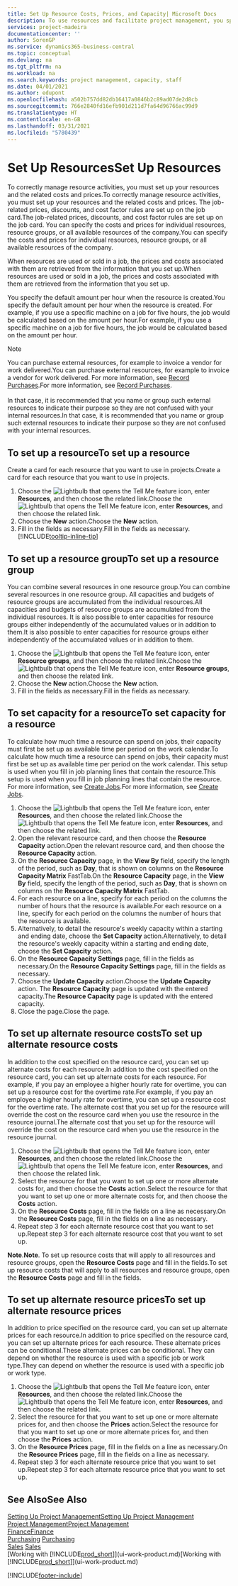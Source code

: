 ```yaml
---
title: Set Up Resource Costs, Prices, and Capacity| Microsoft Docs
description: To use resources and facilitate project management, you specify costs and prices for individual resources or resource groups, and set the resource capacity.
services: project-madeira
documentationcenter: ''
author: SorenGP
ms.service: dynamics365-business-central
ms.topic: conceptual
ms.devlang: na
ms.tgt_pltfrm: na
ms.workload: na
ms.search.keywords: project management, capacity, staff
ms.date: 04/01/2021
ms.author: edupont
ms.openlocfilehash: a502b757dd82db16417a0846b2c89ad07de2d8cb
ms.sourcegitcommit: 766e2840fd16efb901d211d7fa64d96766ac99d9
ms.translationtype: HT
ms.contentlocale: en-GB
ms.lasthandoff: 03/31/2021
ms.locfileid: "5780439"
---
```

# <a name="set-up-resources"></a><span data-ttu-id="2d7ea-103">Set Up Resources</span><span class="sxs-lookup"><span data-stu-id="2d7ea-103">Set Up Resources</span></span>
<span data-ttu-id="2d7ea-104">To correctly manage resource activities, you must set up your resources and the related costs and prices.</span><span class="sxs-lookup"><span data-stu-id="2d7ea-104">To correctly manage resource activities, you must set up your resources and the related costs and prices.</span></span> <span data-ttu-id="2d7ea-105">The job-related prices, discounts, and cost factor rules are set up on the job card.</span><span class="sxs-lookup"><span data-stu-id="2d7ea-105">The job-related prices, discounts, and cost factor rules are set up on the job card.</span></span> <span data-ttu-id="2d7ea-106">You can specify the costs and prices for individual resources, resource groups, or all available resources of the company.</span><span class="sxs-lookup"><span data-stu-id="2d7ea-106">You can specify the costs and prices for individual resources, resource groups, or all available resources of the company.</span></span>

<span data-ttu-id="2d7ea-107">When resources are used or sold in a job, the prices and costs associated with them are retrieved from the information that you set up.</span><span class="sxs-lookup"><span data-stu-id="2d7ea-107">When resources are used or sold in a job, the prices and costs associated with them are retrieved from the information that you set up.</span></span>

<span data-ttu-id="2d7ea-108">You specify the default amount per hour when the resource is created.</span><span class="sxs-lookup"><span data-stu-id="2d7ea-108">You specify the default amount per hour when the resource is created.</span></span> <span data-ttu-id="2d7ea-109">For example, if you use a specific machine on a job for five hours, the job would be calculated based on the amount per hour.</span><span class="sxs-lookup"><span data-stu-id="2d7ea-109">For example, if you use a specific machine on a job for five hours, the job would be calculated based on the amount per hour.</span></span>

> [!NOTE]
> <span data-ttu-id="2d7ea-110">You can purchase external resources, for example to invoice a vendor for work delivered.</span><span class="sxs-lookup"><span data-stu-id="2d7ea-110">You can purchase external resources, for example to invoice a vendor for work delivered.</span></span> <span data-ttu-id="2d7ea-111">For more information, see [Record Purchases](purchasing-how-record-purchases.md).</span><span class="sxs-lookup"><span data-stu-id="2d7ea-111">For more information, see [Record Purchases](purchasing-how-record-purchases.md).</span></span><br /><br />
> <span data-ttu-id="2d7ea-112">In that case, it is recommended that you name or group such external resources to indicate their purpose so they are not confused with your internal resources.</span><span class="sxs-lookup"><span data-stu-id="2d7ea-112">In that case, it is recommended that you name or group such external resources to indicate their purpose so they are not confused with your internal resources.</span></span>

## <a name="to-set-up-a-resource"></a><span data-ttu-id="2d7ea-113">To set up a resource</span><span class="sxs-lookup"><span data-stu-id="2d7ea-113">To set up a resource</span></span>
<span data-ttu-id="2d7ea-114">Create a card for each resource that you want to use in projects.</span><span class="sxs-lookup"><span data-stu-id="2d7ea-114">Create a card for each resource that you want to use in projects.</span></span>

1. <span data-ttu-id="2d7ea-115">Choose the ![Lightbulb that opens the Tell Me feature](media/ui-search/search_small.png "Tell me what you want to do") icon, enter **Resources**, and then choose the related link.</span><span class="sxs-lookup"><span data-stu-id="2d7ea-115">Choose the ![Lightbulb that opens the Tell Me feature](media/ui-search/search_small.png "Tell me what you want to do") icon, enter **Resources**, and then choose the related link.</span></span>
2. <span data-ttu-id="2d7ea-116">Choose the **New** action.</span><span class="sxs-lookup"><span data-stu-id="2d7ea-116">Choose the **New** action.</span></span>
3. <span data-ttu-id="2d7ea-117">Fill in the fields as necessary.</span><span class="sxs-lookup"><span data-stu-id="2d7ea-117">Fill in the fields as necessary.</span></span> [!INCLUDE[tooltip-inline-tip](includes/tooltip-inline-tip_md.md)]  

## <a name="to-set-up-a-resource-group"></a><span data-ttu-id="2d7ea-118">To set up a resource group</span><span class="sxs-lookup"><span data-stu-id="2d7ea-118">To set up a resource group</span></span>
<span data-ttu-id="2d7ea-119">You can combine several resources in one resource group.</span><span class="sxs-lookup"><span data-stu-id="2d7ea-119">You can combine several resources in one resource group.</span></span> <span data-ttu-id="2d7ea-120">All capacities and budgets of resource groups are accumulated from the individual resources.</span><span class="sxs-lookup"><span data-stu-id="2d7ea-120">All capacities and budgets of resource groups are accumulated from the individual resources.</span></span> <span data-ttu-id="2d7ea-121">It is also possible to enter capacities for resource groups either independently of the accumulated values or in addition to them.</span><span class="sxs-lookup"><span data-stu-id="2d7ea-121">It is also possible to enter capacities for resource groups either independently of the accumulated values or in addition to them.</span></span>

1. <span data-ttu-id="2d7ea-122">Choose the ![Lightbulb that opens the Tell Me feature](media/ui-search/search_small.png "Tell me what you want to do") icon, enter **Resource groups**, and then choose the related link.</span><span class="sxs-lookup"><span data-stu-id="2d7ea-122">Choose the ![Lightbulb that opens the Tell Me feature](media/ui-search/search_small.png "Tell me what you want to do") icon, enter **Resource groups**, and then choose the related link.</span></span>
2. <span data-ttu-id="2d7ea-123">Choose the **New** action.</span><span class="sxs-lookup"><span data-stu-id="2d7ea-123">Choose the **New** action.</span></span>
3. <span data-ttu-id="2d7ea-124">Fill in the fields as necessary.</span><span class="sxs-lookup"><span data-stu-id="2d7ea-124">Fill in the fields as necessary.</span></span>

## <a name="to-set-capacity-for-a-resource"></a><span data-ttu-id="2d7ea-125">To set capacity for a resource</span><span class="sxs-lookup"><span data-stu-id="2d7ea-125">To set capacity for a resource</span></span>
<span data-ttu-id="2d7ea-126">To calculate how much time a resource can spend on jobs, their capacity must first be set up as available time per period on the work calendar.</span><span class="sxs-lookup"><span data-stu-id="2d7ea-126">To calculate how much time a resource can spend on jobs, their capacity must first be set up as available time per period on the work calendar.</span></span> <span data-ttu-id="2d7ea-127">This setup is used when you fill in job planning lines that contain the resource.</span><span class="sxs-lookup"><span data-stu-id="2d7ea-127">This setup is used when you fill in job planning lines that contain the resource.</span></span> <span data-ttu-id="2d7ea-128">For more information, see [Create Jobs](projects-how-create-jobs.md).</span><span class="sxs-lookup"><span data-stu-id="2d7ea-128">For more information, see [Create Jobs](projects-how-create-jobs.md).</span></span>

1. <span data-ttu-id="2d7ea-129">Choose the ![Lightbulb that opens the Tell Me feature](media/ui-search/search_small.png "Tell me what you want to do") icon, enter **Resources**, and then choose the related link.</span><span class="sxs-lookup"><span data-stu-id="2d7ea-129">Choose the ![Lightbulb that opens the Tell Me feature](media/ui-search/search_small.png "Tell me what you want to do") icon, enter **Resources**, and then choose the related link.</span></span>
2. <span data-ttu-id="2d7ea-130">Open the relevant resource card, and then choose the **Resource Capacity** action.</span><span class="sxs-lookup"><span data-stu-id="2d7ea-130">Open the relevant resource card, and then choose the **Resource Capacity** action.</span></span>
3. <span data-ttu-id="2d7ea-131">On the **Resource Capacity** page, in the **View By** field, specify the length of the period, such as **Day**, that is shown on columns on the **Resource Capacity Matrix** FastTab.</span><span class="sxs-lookup"><span data-stu-id="2d7ea-131">On the **Resource Capacity** page, in the **View By** field, specify the length of the period, such as **Day**, that is shown on columns on the **Resource Capacity Matrix** FastTab.</span></span>
4. <span data-ttu-id="2d7ea-132">For each resource on a line, specify for each period on the columns the number of hours that the resource is available.</span><span class="sxs-lookup"><span data-stu-id="2d7ea-132">For each resource on a line, specify for each period on the columns the number of hours that the resource is available.</span></span>
5. <span data-ttu-id="2d7ea-133">Alternatively, to detail the resource's weekly capacity within a starting and ending date, choose the **Set Capacity** action.</span><span class="sxs-lookup"><span data-stu-id="2d7ea-133">Alternatively, to detail the resource's weekly capacity within a starting and ending date, choose the **Set Capacity** action.</span></span>
6. <span data-ttu-id="2d7ea-134">On the **Resource Capacity Settings** page, fill in the fields as necessary.</span><span class="sxs-lookup"><span data-stu-id="2d7ea-134">On the **Resource Capacity Settings** page, fill in the fields as necessary.</span></span>
7. <span data-ttu-id="2d7ea-135">Choose the **Update Capacity** action.</span><span class="sxs-lookup"><span data-stu-id="2d7ea-135">Choose the **Update Capacity** action.</span></span> <span data-ttu-id="2d7ea-136">The **Resource Capacity** page is updated with the entered capacity.</span><span class="sxs-lookup"><span data-stu-id="2d7ea-136">The **Resource Capacity** page is updated with the entered capacity.</span></span>
8. <span data-ttu-id="2d7ea-137">Close the page.</span><span class="sxs-lookup"><span data-stu-id="2d7ea-137">Close the page.</span></span>

## <a name="to-set-up-alternate-resource-costs"></a><span data-ttu-id="2d7ea-138">To set up alternate resource costs</span><span class="sxs-lookup"><span data-stu-id="2d7ea-138">To set up alternate resource costs</span></span>
<span data-ttu-id="2d7ea-139">In addition to the cost specified on the resource card, you can set up alternate costs for each resource.</span><span class="sxs-lookup"><span data-stu-id="2d7ea-139">In addition to the cost specified on the resource card, you can set up alternate costs for each resource.</span></span> <span data-ttu-id="2d7ea-140">For example, if you pay an employee a higher hourly rate for overtime, you can set up a resource cost for the overtime rate.</span><span class="sxs-lookup"><span data-stu-id="2d7ea-140">For example, if you pay an employee a higher hourly rate for overtime, you can set up a resource cost for the overtime rate.</span></span> <span data-ttu-id="2d7ea-141">The alternate cost that you set up for the resource will override the cost on the resource card when you use the resource in the resource journal.</span><span class="sxs-lookup"><span data-stu-id="2d7ea-141">The alternate cost that you set up for the resource will override the cost on the resource card when you use the resource in the resource journal.</span></span>

1. <span data-ttu-id="2d7ea-142">Choose the ![Lightbulb that opens the Tell Me feature](media/ui-search/search_small.png "Tell me what you want to do") icon, enter **Resources**, and then choose the related link.</span><span class="sxs-lookup"><span data-stu-id="2d7ea-142">Choose the ![Lightbulb that opens the Tell Me feature](media/ui-search/search_small.png "Tell me what you want to do") icon, enter **Resources**, and then choose the related link.</span></span>  
2. <span data-ttu-id="2d7ea-143">Select the resource for that you want to set up one or more alternate costs for, and then choose the **Costs** action.</span><span class="sxs-lookup"><span data-stu-id="2d7ea-143">Select the resource for that you want to set up one or more alternate costs for, and then choose the **Costs** action.</span></span>  
3. <span data-ttu-id="2d7ea-144">On the **Resource Costs** page, fill in the fields on a line as necessary.</span><span class="sxs-lookup"><span data-stu-id="2d7ea-144">On the **Resource Costs** page, fill in the fields on a line as necessary.</span></span>  
4. <span data-ttu-id="2d7ea-145">Repeat step 3 for each alternate resource cost that you want to set up.</span><span class="sxs-lookup"><span data-stu-id="2d7ea-145">Repeat step 3 for each alternate resource cost that you want to set up.</span></span>

<span data-ttu-id="2d7ea-146">**Note**.</span><span class="sxs-lookup"><span data-stu-id="2d7ea-146">**Note**.</span></span> <span data-ttu-id="2d7ea-147">To set up resource costs that will apply to all resources and resource groups, open the **Resource Costs** page and fill in the fields.</span><span class="sxs-lookup"><span data-stu-id="2d7ea-147">To set up resource costs that will apply to all resources and resource groups, open the **Resource Costs** page and fill in the fields.</span></span>

## <a name="to-set-up-alternate-resource-prices"></a><span data-ttu-id="2d7ea-148">To set up alternate resource prices</span><span class="sxs-lookup"><span data-stu-id="2d7ea-148">To set up alternate resource prices</span></span>
<span data-ttu-id="2d7ea-149">In addition to price specified on the resource card, you can set up alternate prices for each resource.</span><span class="sxs-lookup"><span data-stu-id="2d7ea-149">In addition to price specified on the resource card, you can set up alternate prices for each resource.</span></span> <span data-ttu-id="2d7ea-150">These alternate prices can be conditional.</span><span class="sxs-lookup"><span data-stu-id="2d7ea-150">These alternate prices can be conditional.</span></span> <span data-ttu-id="2d7ea-151">They can depend on whether the resource is used with a specific job or work type.</span><span class="sxs-lookup"><span data-stu-id="2d7ea-151">They can depend on whether the resource is used with a specific job or work type.</span></span>

1. <span data-ttu-id="2d7ea-152">Choose the ![Lightbulb that opens the Tell Me feature](media/ui-search/search_small.png "Tell me what you want to do") icon, enter **Resources**, and then choose the related link.</span><span class="sxs-lookup"><span data-stu-id="2d7ea-152">Choose the ![Lightbulb that opens the Tell Me feature](media/ui-search/search_small.png "Tell me what you want to do") icon, enter **Resources**, and then choose the related link.</span></span>
2. <span data-ttu-id="2d7ea-153">Select the resource for that you want to set up one or more alternate prices for, and then choose the **Prices** action.</span><span class="sxs-lookup"><span data-stu-id="2d7ea-153">Select the resource for that you want to set up one or more alternate prices for, and then choose the **Prices** action.</span></span>
3. <span data-ttu-id="2d7ea-154">On the **Resource Prices** page, fill in the fields on a line as necessary.</span><span class="sxs-lookup"><span data-stu-id="2d7ea-154">On the **Resource Prices** page, fill in the fields on a line as necessary.</span></span>
4. <span data-ttu-id="2d7ea-155">Repeat step 3 for each alternate resource price that you want to set up.</span><span class="sxs-lookup"><span data-stu-id="2d7ea-155">Repeat step 3 for each alternate resource price that you want to set up.</span></span>

## <a name="see-also"></a><span data-ttu-id="2d7ea-156">See Also</span><span class="sxs-lookup"><span data-stu-id="2d7ea-156">See Also</span></span>
[<span data-ttu-id="2d7ea-157">Setting Up Project Management</span><span class="sxs-lookup"><span data-stu-id="2d7ea-157">Setting Up Project Management</span></span>](projects-setup-projects.md)  
[<span data-ttu-id="2d7ea-158">Project Management</span><span class="sxs-lookup"><span data-stu-id="2d7ea-158">Project Management</span></span>](projects-manage-projects.md)  
[<span data-ttu-id="2d7ea-159">Finance</span><span class="sxs-lookup"><span data-stu-id="2d7ea-159">Finance</span></span>](finance.md)  
<span data-ttu-id="2d7ea-160">[Purchasing](purchasing-manage-purchasing.md)       </span><span class="sxs-lookup"><span data-stu-id="2d7ea-160">[Purchasing](purchasing-manage-purchasing.md)       </span></span>  
<span data-ttu-id="2d7ea-161">[Sales](sales-manage-sales.md)    </span><span class="sxs-lookup"><span data-stu-id="2d7ea-161">[Sales](sales-manage-sales.md)    </span></span>  
<span data-ttu-id="2d7ea-162">[Working with [!INCLUDE[prod_short](includes/prod_short.md)]](ui-work-product.md)</span><span class="sxs-lookup"><span data-stu-id="2d7ea-162">[Working with [!INCLUDE[prod_short](includes/prod_short.md)]](ui-work-product.md)</span></span>  


[!INCLUDE[footer-include](includes/footer-banner.md)]